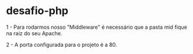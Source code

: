 # desafio-php

1 - Para rodarmos nosso "Middleware" é necessário que a pasta mid fique na raiz do seu Apache.

2 - A porta configurada para o projeto é a 80.
